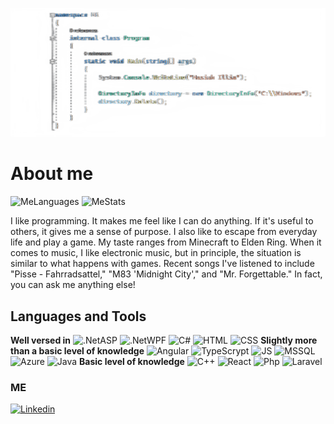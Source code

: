 ![Header](https://github.com/HasiukI/HasiukI/blob/main/assets/header_new.png)

# About me
![MeLanguages](https://github-readme-stats.vercel.app/api/top-langs/?username=HasiukI&theme=blue-green) ![MeStats](https://github-readme-stats.vercel.app/api?username=HasiukI&theme=blue-green) 

I like programming. It makes me feel like I can do anything. If it's useful to others, it gives me a sense of purpose. I also like to escape from everyday life and play a game. My taste ranges from Minecraft to Elden Ring. When it comes to music, I like electronic music, but in principle, the situation is similar to what happens with games. Recent songs I've listened to include "Pisse - Fahrradsattel," "M83 'Midnight City'," and "Mr. Forgettable." In fact, you can ask me anything else!
## Languages and Tools
 **Well versed in**
![.NetASP](https://img.shields.io/badge/Asp_Api-4e73ca?style=for-the-badge&logo=.net&logoColor=white) ![.NetWPF](https://img.shields.io/badge/WPF-5C2D91?style=for-the-badge&logo=.net&logoColor=white) ![C#](https://img.shields.io/badge/C%23-239120?style=for-the-badge&logo=c-sharp&logoColor=white) ![HTML](https://img.shields.io/badge/HTML5-E34F26?style=for-the-badge&logo=html5&logoColor=white) ![CSS](https://img.shields.io/badge/CSS3-1572B6?style=for-the-badge&logo=css3&logoColor=white)
 **Slightly more than a basic level of knowledge**
 ![Angular](https://img.shields.io/badge/Angular-DD0031?style=for-the-badge&logo=angular&logoColor=white) ![TypeScrypt](https://img.shields.io/badge/TypeScript-007ACC?style=for-the-badge&logo=typescript&logoColor=white)  ![JS](https://img.shields.io/badge/JavaScript-F7DF1E?style=for-the-badge&logo=javascript&logoColor=black) ![MSSQL](https://img.shields.io/badge/Microsoft_SQL_Server-CC2927?style=for-the-badge&logo=microsoft-sql-server&logoColor=white) ![Azure](https://img.shields.io/badge/Microsoft_Azure-0089D6?style=for-the-badge&logo=microsoft-azure&logoColor=white) ![Java](https://img.shields.io/badge/Java-ED8B00?style=for-the-badge&logo=openjdk&logoColor=white)
 **Basic level of knowledge**
![C++](https://img.shields.io/badge/C%2B%2B-00599C?style=for-the-badge&logo=c%2B%2B&logoColor=white) ![React](https://img.shields.io/badge/React-20232A?style=for-the-badge&logo=react&logoColor=61DAFB) ![Php](https://img.shields.io/badge/PHP-777BB4?style=for-the-badge&logo=php&logoColor=white) ![Laravel](https://img.shields.io/badge/Laravel-FF2D20?style=for-the-badge&logo=laravel&logoColor=white) 

 ### ME
[![Linkedin](https://img.shields.io/badge/LinkedIn-0077B5?style=for-the-badge&logo=linkedin&logoColor=white)](https://www.linkedin.com/in/illia-hasiuk-2b153925b/) 








